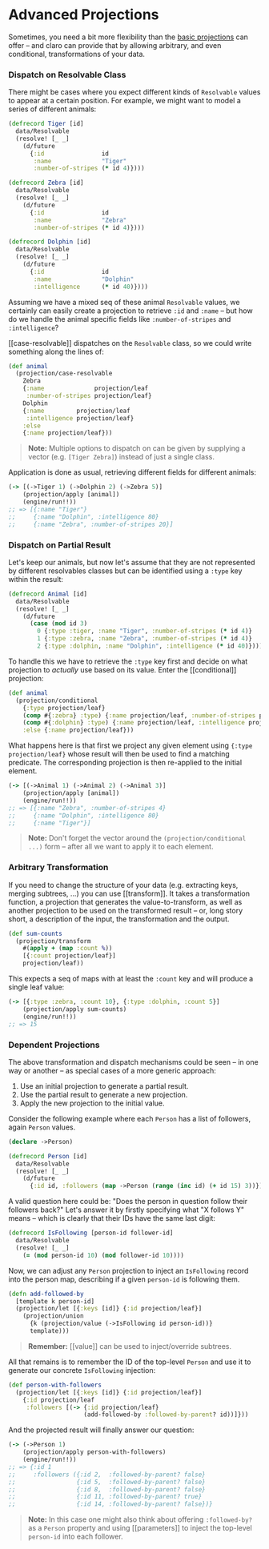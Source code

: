 # Advanced Projections

Sometimes, you need a bit more flexibility than the [basic projections][1] can
offer – and claro can provide that by allowing arbitrary, and even conditional,
transformations of your data.

[1]: 01-projection.md

### Dispatch on Resolvable Class

There might be cases where you expect different kinds of `Resolvable` values to
appear at a certain position. For example, we might want to model a series of
different animals:

```clojure
(defrecord Tiger [id]
  data/Resolvable
  (resolve! [_ _]
    (d/future
      {:id                id
       :name              "Tiger"
       :number-of-stripes (* id 4)})))

(defrecord Zebra [id]
  data/Resolvable
  (resolve! [_ _]
    (d/future
      {:id                id
       :name              "Zebra"
       :number-of-stripes (* id 4)})))

(defrecord Dolphin [id]
  data/Resolvable
  (resolve! [_ _]
    (d/future
      {:id                id
       :name              "Dolphin"
       :intelligence      (* id 40)})))
```

Assuming we have a mixed seq of these animal `Resolvable` values, we certainly
can easily create a projection to retrieve `:id` and `:name` – but how do we
handle the animal specific fields like `:number-of-stripes` and `:intelligence`?

[[case-resolvable]] dispatches on the `Resolvable` class, so we could write
something along the lines of:

```clojure
(def animal
  (projection/case-resolvable
    Zebra
    {:name              projection/leaf
     :number-of-stripes projection/leaf}
    Dolphin
    {:name         projection/leaf
     :intelligence projection/leaf}
    :else
    {:name projection/leaf}))
```

> __Note:__ Multiple options to dispatch on can be given by supplying a vector
> (e.g. `[Tiger Zebra]`) instead of just a single class.

Application is done as usual, retrieving different fields for different animals:

```clojure
(-> [(->Tiger 1) (->Dolphin 2) (->Zebra 5)]
    (projection/apply [animal])
    (engine/run!!))
;; => [{:name "Tiger"}
;;     {:name "Dolphin", :intelligence 80}
;;     {:name "Zebra", :number-of-stripes 20}]
```

### Dispatch on Partial Result

Let's keep our animals, but now let's assume that they are not represented by
different resolvables classes but can be identified using a `:type` key within
the result:

```clojure
(defrecord Animal [id]
  data/Resolvable
  (resolve! [_ _]
    (d/future
      (case (mod id 3)
        0 {:type :tiger, :name "Tiger", :number-of-stripes (* id 4)}
        1 {:type :zebra, :name "Zebra", :number-of-stripes (* id 4)}
        2 {:type :dolphin, :name "Dolphin", :intelligence (* id 40)}))))
```

To handle this we have to retrieve the `:type` key first and decide on what
projection to _actually_ use based on its value. Enter the [[conditional]]
projection:

```clojure
(def animal
  (projection/conditional
    {:type projection/leaf}
    (comp #{:zebra} :type) {:name projection/leaf, :number-of-stripes projection/leaf}
    (comp #{:dolphin} :type) {:name projection/leaf, :intelligence projection/leaf}
    :else {:name projection/leaf}))
```

What happens here is that first we project any given element using `{:type
projection/leaf}` whose result will then be used to find a matching predicate.
The corresponding projection is then re-applied to the initial element.

```clojure
(-> [(->Animal 1) (->Animal 2) (->Animal 3)]
    (projection/apply [animal])
    (engine/run!!))
;; => [{:name "Zebra", :number-of-stripes 4}
;;     {:name "Dolphin", :intelligence 80}
;;     {:name "Tiger"}]
```

> __Note:__ Don't forget the vector around the `(projection/conditional ...)`
> form – after all we want to apply it to each element.

### Arbitrary Transformation

If you need to change the structure of your data (e.g. extracting keys, merging
subtrees, ...) you can use [[transform]]. It takes a transformation function, a
projection that generates the value-to-transform, as well as another projection
to be used on the transformed result – or, long story short, a description of
the input, the transformation and the output.

```clojure
(def sum-counts
  (projection/transform
    #(apply + (map :count %))
    [{:count projection/leaf}]
    projection/leaf))
```

This expects a seq of maps with at least the `:count` key and will produce a
single leaf value:

```clojure
(-> [{:type :zebra, :count 10}, {:type :dolphin, :count 5}]
    (projection/apply sum-counts)
    (engine/run!!))
;; => 15
```

### Dependent Projections

The above transformation and dispatch mechanisms could be seen – in one way or
another – as special cases of a more generic approach:

1. Use an initial projection to generate a partial result.
2. Use the partial result to generate a new projection.
3. Apply the new projection to the initial value.

Consider the following example where each `Person` has a list of followers,
again `Person` values.

```clojure
(declare ->Person)

(defrecord Person [id]
  data/Resolvable
  (resolve! [_ _]
    (d/future
      {:id id, :followers (map ->Person (range (inc id) (+ id 15) 3))})))
```

A valid question here could be: "Does the person in question follow their
followers back?" Let's answer it by firstly specifying what "X follows Y" means
– which is clearly that their IDs have the same last digit:

```clojure
(defrecord IsFollowing [person-id follower-id]
  data/Resolvable
  (resolve! [_ _]
    (= (mod person-id 10) (mod follower-id 10))))
```

Now, we can adjust any `Person` projection to inject an `IsFollowing` record
into the person map, describing if a given `person-id` is following them.

```clojure
(defn add-followed-by
  [template k person-id]
  (projection/let [{:keys [id]} {:id projection/leaf}]
    (projection/union
      {k (projection/value (->IsFollowing id person-id))}
      template)))
```

> __Remember:__ [[value]] can be used to inject/override subtrees.

All that remains is to remember the ID of the top-level `Person` and use it to
generate our concrete `IsFollowing` injection:

```clojure
(def person-with-followers
  (projection/let [{:keys [id]} {:id projection/leaf}]
    {:id projection/leaf
     :followers [(-> {:id projection/leaf}
                     (add-followed-by :followed-by-parent? id))]}))
```

And the projected result will finally answer our question:

```clojure
(-> (->Person 1)
    (projection/apply person-with-followers)
    (engine/run!!))
;; => {:id 1
;;     :followers ({:id 2,  :followed-by-parent? false}
;;                 {:id 5,  :followed-by-parent? false}
;;                 {:id 8,  :followed-by-parent? false}
;;                 {:id 11, :followed-by-parent? true}
;;                 {:id 14, :followed-by-parent? false})}
```

> __Note:__ In this case one might also think about offering `:followed-by?` as
> a `Person` property and using [[parameters]] to inject the top-level
> `person-id` into each follower.
